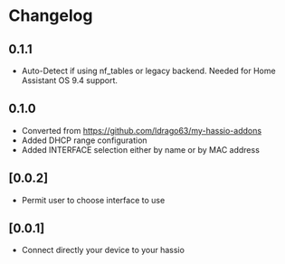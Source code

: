 # Changelog

## 0.1.1

- Auto-Detect if using nf_tables or legacy backend.  Needed for
  Home Assistant OS 9.4 support.

## 0.1.0

- Converted from https://github.com/ldrago63/my-hassio-addons
- Added DHCP range configuration
- Added INTERFACE selection either by name or by MAC address

## [0.0.2]
- Permit user to choose interface to use

## [0.0.1]
- Connect directly your device to your hassio
